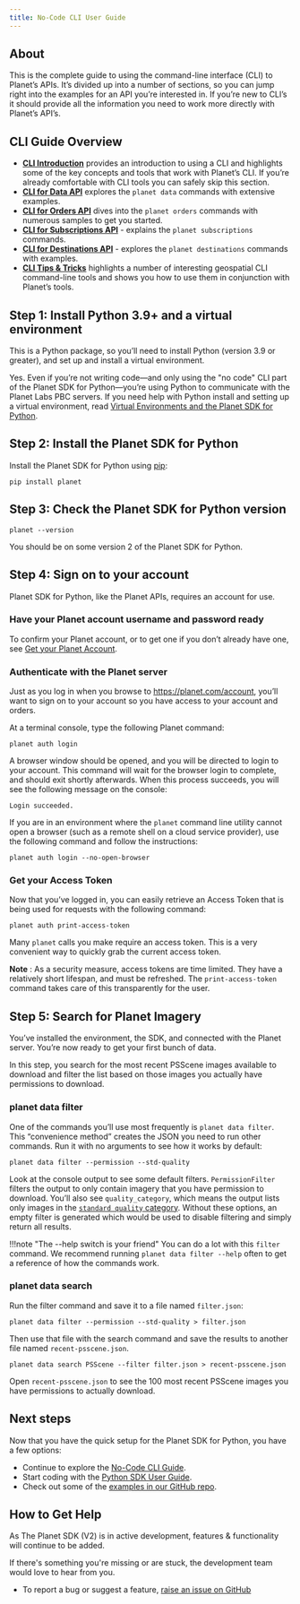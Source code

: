 ```yaml
---
title: No-Code CLI User Guide
---
```


## About

This is the complete guide to using the command-line interface (CLI) to Planet’s
APIs. It’s divided up into a number of sections, so you can jump right into 
the examples for an API you’re interested in. If you’re new to CLI’s it should
provide all the information you need to work more directly with Planet’s API’s.

## CLI Guide Overview

* **[CLI Introduction](cli-intro.md)** provides an introduction to using a
CLI and highlights some of the key concepts and tools that work with Planet’s CLI.
If you’re already comfortable with CLI tools you can safely skip this section.
* **[CLI for Data API](cli-data.md)** explores the `planet data` commands with 
extensive examples.
* **[CLI for Orders API](cli-orders.md)** dives into the `planet orders` commands
with numerous samples to get you started.
* **[CLI for Subscriptions API](cli-subscriptions.md)** - explains the `planet subscriptions` commands.
* **[CLI for Destinations API](cli-destinations.md)** - explores the `planet destinations` commands with examples.
* **[CLI Tips & Tricks](cli-tips-tricks.md)** highlights a number of interesting 
geospatial CLI command-line tools and shows you how to use them in conjunction
with Planet’s tools.

## Step 1: Install Python 3.9+ and a virtual environment

This is a Python package, so you’ll need to install Python (version 3.9 or greater), and set up and install a virtual environment.

Yes. Even if you’re not writing code—and only using the "no code" CLI part of the Planet SDK for Python—you’re using Python to communicate with the Planet Labs PBC servers. If you need help with Python install and setting up a virtual environment, read [Virtual Environments and the Planet SDK for Python](../get-started/venv-tutorial.md).

## Step 2: Install the Planet SDK for Python

Install the Planet SDK for Python using [pip](https://pip.pypa.io):

```console
pip install planet
```

## Step 3: Check the Planet SDK for Python version

```console
planet --version
```

You should be on some version 2 of the Planet SDK for Python.

## Step 4: Sign on to your account

Planet SDK for Python, like the Planet APIs, requires an account for use.

### Have your Planet account username and password ready

To confirm your Planet account, or to get one if you don’t already have one, see [Get your Planet Account](../get-started/get-your-planet-account.md).

### Authenticate with the Planet server

Just as you log in when you browse to https://planet.com/account, you’ll want to sign on to your account so you have access to your account and orders.

At a terminal console, type the following Planet command:

```console
planet auth login
```

A browser window should be opened, and you will be directed to login to your account.  This
command will wait for the browser login to complete, and should exit shortly afterwards.
When this process succeeds, you will see the following message on the console:

```console
Login succeeded.
```

If you are in an environment where the `planet` command line utility cannot open a browser (such 
as a remote shell on a cloud service provider), use the following command and follow the instructions:
```console
planet auth login --no-open-browser
```

### Get your Access Token

Now that you’ve logged in, you can easily retrieve an Access Token that is being used for requests with the following command:

```console
planet auth print-access-token
```

Many `planet` calls you make require an access token. This is a very convenient way to quickly grab the current access token.

**Note** : As a security measure, access tokens are time limited. They have a relatively short lifespan, and must
be refreshed.  The `print-access-token` command takes care of this transparently for the user.

## Step 5: Search for Planet Imagery

You’ve installed the environment, the SDK, and connected with the Planet server. You’re now ready to get your first bunch of data.

In this step, you search for the most recent PSScene images available to download and filter the list based on those images you actually have permissions to download.

### planet data filter

One of the commands you’ll use most frequently is `planet data filter`. This “convenience method” creates the JSON you need to run other commands. Run it with no arguments to see how it works by default:

```console
planet data filter --permission --std-quality
```

Look at the console output to see some default filters. `PermissionFilter` filters the output to only contain imagery that you have permission to download. You’ll also see `quality_category`, which means the output lists only images in the [`standard quality` category](https://docs.planet.com/data/imagery/planetscope/#standard-versus-test-imagery). Without these options, an empty filter is generated which would be used to disable filtering and simply return all results.

!!!note "The --help switch is your friend"
    You can do a lot with this `filter` command. We recommend running `planet data filter --help` often to get a reference of how the commands work.

### planet data search

Run the filter command and save it to a file named `filter.json`:

```console
planet data filter --permission --std-quality > filter.json
```

Then use that file with the search command and save the results to another file named `recent-psscene.json`.

```console
planet data search PSScene --filter filter.json > recent-psscene.json
```

Open `recent-psscene.json` to see the 100 most recent PSScene images you have permissions to actually download.

## Next steps

Now that you have the quick setup for the Planet SDK for Python, you have a few options:

* Continue to explore the [No-Code CLI Guide](#cli-guide-overview).
* Start coding with the [Python SDK User Guide](../python/sdk-guide.md).
* Check out some of the [examples in our GitHub repo](https://github.com/planetlabs/planet-client-python/tree/main/examples).

## How to Get Help

As The Planet SDK (V2) is in active development, features & functionality will continue to be added.

If there's something you're missing or are stuck, the development team would love to hear from you.

  - To report a bug or suggest a feature, [raise an issue on GitHub](https://github.com/planetlabs/planet-client-python/issues/new)
